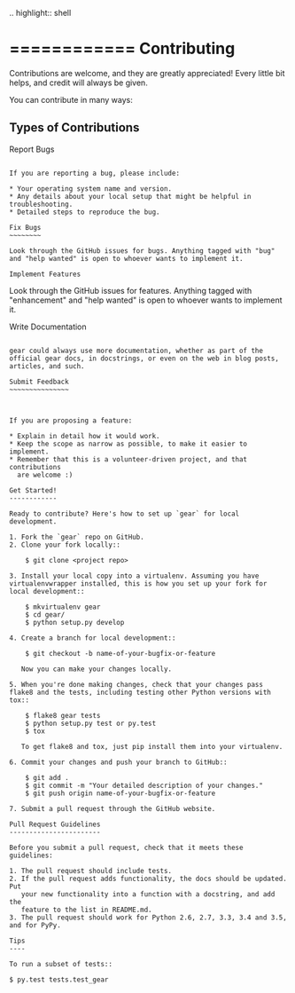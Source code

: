.. highlight:: shell

============
Contributing
============

Contributions are welcome, and they are greatly appreciated! Every
little bit helps, and credit will always be given.

You can contribute in many ways:

Types of Contributions
----------------------

Report Bugs
~~~~~~~~~~~

If you are reporting a bug, please include:

* Your operating system name and version.
* Any details about your local setup that might be helpful in troubleshooting.
* Detailed steps to reproduce the bug.

Fix Bugs
~~~~~~~~

Look through the GitHub issues for bugs. Anything tagged with "bug"
and "help wanted" is open to whoever wants to implement it.

Implement Features
~~~~~~~~~~~~~~~~~~

Look through the GitHub issues for features. Anything tagged with "enhancement"
and "help wanted" is open to whoever wants to implement it.

Write Documentation
~~~~~~~~~~~~~~~~~~~

gear could always use more documentation, whether as part of the
official gear docs, in docstrings, or even on the web in blog posts,
articles, and such.

Submit Feedback
~~~~~~~~~~~~~~~



If you are proposing a feature:

* Explain in detail how it would work.
* Keep the scope as narrow as possible, to make it easier to implement.
* Remember that this is a volunteer-driven project, and that contributions
  are welcome :)

Get Started!
------------

Ready to contribute? Here's how to set up `gear` for local development.

1. Fork the `gear` repo on GitHub.
2. Clone your fork locally::

    $ git clone <project repo>

3. Install your local copy into a virtualenv. Assuming you have virtualenvwrapper installed, this is how you set up your fork for local development::

    $ mkvirtualenv gear
    $ cd gear/
    $ python setup.py develop

4. Create a branch for local development::

    $ git checkout -b name-of-your-bugfix-or-feature

   Now you can make your changes locally.

5. When you're done making changes, check that your changes pass flake8 and the tests, including testing other Python versions with tox::

    $ flake8 gear tests
    $ python setup.py test or py.test
    $ tox

   To get flake8 and tox, just pip install them into your virtualenv.

6. Commit your changes and push your branch to GitHub::

    $ git add .
    $ git commit -m "Your detailed description of your changes."
    $ git push origin name-of-your-bugfix-or-feature

7. Submit a pull request through the GitHub website.

Pull Request Guidelines
-----------------------

Before you submit a pull request, check that it meets these guidelines:

1. The pull request should include tests.
2. If the pull request adds functionality, the docs should be updated. Put
   your new functionality into a function with a docstring, and add the
   feature to the list in README.md.
3. The pull request should work for Python 2.6, 2.7, 3.3, 3.4 and 3.5, and for PyPy.

Tips
----

To run a subset of tests::

$ py.test tests.test_gear

